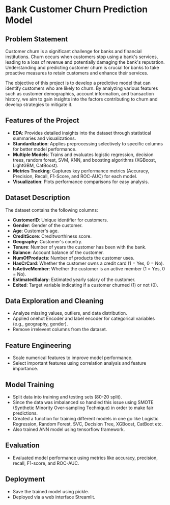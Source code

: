 # Bank Customer Churn Prediction Model

## Problem Statement

Customer churn is a significant challenge for banks and financial institutions. Churn occurs when customers stop using a bank's services, leading to a loss of revenue and potentially damaging the bank's reputation. Understanding and predicting customer churn is crucial for banks to take proactive measures to retain customers and enhance their services.

The objective of this project is to develop a predictive model that can identify customers who are likely to churn. By analyzing various features such as customer demographics, account information, and transaction history, we aim to gain insights into the factors contributing to churn and develop strategies to mitigate it.

## Features of the Project
- **EDA**: Provides detailed insights into the dataset through statistical summaries and visualizations.
- **Standardization**: Applies preprocessing selectively to specific columns for better model performance.
- **Multiple Models**: Trains and evaluates logistic regression, decision trees, random forest, SVM, KNN, and boosting algorithms (XGBoost, LightGBM, CatBoost).
- **Metrics Tracking**: Captures key performance metrics (Accuracy, Precision, Recall, F1-Score, and ROC-AUC) for each model.
- **Visualization**: Plots performance comparisons for easy analysis.


## Dataset Description
The dataset contains the following columns:
- **CustomerID**: Unique identifier for customers.
- **Gender**: Gender of the customer.
- **Age**: Customer's age.
- **CreditScore**: Creditworthiness score.
- **Geography**: Customer's country.
- **Tenure**: Number of years the customer has been with the bank.
- **Balance**: Account balance of the customer.
- **NumOfProducts**: Number of products the customer uses.
- **HasCrCard**: Whether the customer owns a credit card (1 = Yes, 0 = No).
- **IsActiveMember**: Whether the customer is an active member (1 = Yes, 0 = No).
- **EstimatedSalary**: Estimated yearly salary of the customer.
- **Exited**: Target variable indicating if a customer churned (1) or not (0).


## Data Exploration and Cleaning

  - Analyze missing values, outliers, and data distribution.
  - Applied onehot Encoder and label encoder for categorical variables (e.g., geography, gender).
  - Remove irrelevent columns from the dataset.

## Feature Engineering

  - Scale numerical features to improve model performance.
  - Select important features using correlation analysis and feature importance.

## Model Training

  - Split data into training and testing sets (80-20 split).
  - Since the data was imbalanced so handled this issue using SMOTE (Synthetic Minority Over-sampling Technique) in order to make fair predictions.
  - Created a function for training different models in one go like Logistic Regression, Random Forest, SVC, Decision Tree, XGBoost, CatBoot etc.
  - Also trained ANN model using tensorflow framework.

## Evaluation

  - Evaluated model performance using metrics like accuracy, precision, recall, F1-score, and ROC-AUC.
    
## Deployment

  - Save the trained model using pickle.
  - Deployed via a web interface Streamlit.






